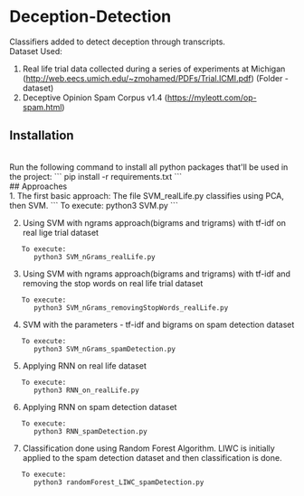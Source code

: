 # Deception-Detection

Classifiers added to detect deception through transcripts.
<br />Dataset Used: 
1. Real life trial data collected during a series of experiments at Michigan (http://web.eecs.umich.edu/~zmohamed/PDFs/Trial.ICMI.pdf) (Folder - dataset)
2. Deceptive Opinion Spam Corpus v1.4 (https://myleott.com/op-spam.html)

## Installation
</br>
Run the following command to install all python packages that'll be used in the project:
```
pip install -r requirements.txt
```
</br>
## Approaches
</br>
1. The first basic approach: The file SVM_realLife.py classifies using PCA, then SVM. 
```
   To execute:
      python3 SVM.py
```

2. Using SVM with ngrams approach(bigrams and trigrams) with tf-idf on real lige trial dataset
```
   To execute:
      python3 SVM_nGrams_realLife.py
```

3.  Using SVM with ngrams approach(bigrams and trigrams) with tf-idf and removing the stop words on real life trial dataset
```
   To execute:
      python3 SVM_nGrams_removingStopWords_realLife.py
```

4. SVM with the parameters - tf-idf and bigrams on spam detection dataset
```
   To execute:
      python3 SVM_nGrams_spamDetection.py
```

5. Applying RNN on real life dataset
```
   To execute:
      python3 RNN_on_realLife.py
```

6. Applying RNN on spam detection dataset
```
   To execute:
      python3 RNN_spamDetection.py
```

7. Classification done using Random Forest Algorithm. LIWC is initially applied to the spam detection dataset and then classification is done.
```
   To execute:
      python3 randomForest_LIWC_spamDetection.py
```
